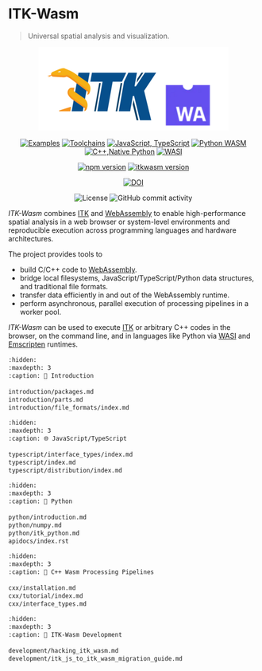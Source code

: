 ITK-Wasm
========

> Universal spatial analysis and visualization.

<div align="center">

![itk-wasm](_static/itk-webassembly.png)

[![Examples](https://github.com/InsightSoftwareConsortium/itk-wasm/actions/workflows/examples.yml/badge.svg)](https://github.com/InsightSoftwareConsortium/itk-wasm/actions/workflows/examples.yml) [![Toolchains](https://github.com/InsightSoftwareConsortium/itk-wasm/actions/workflows/toolchains.yml/badge.svg)](https://github.com/InsightSoftwareConsortium/itk-wasm/actions/workflows/toolchains.yml) [![JavaScript, TypeScript](https://github.com/InsightSoftwareConsortium/itk-wasm/actions/workflows/javascript-typescript.yml/badge.svg)](https://github.com/InsightSoftwareConsortium/itk-wasm/actions/workflows/javascript-typescript.yml) [![Python WASM](https://github.com/InsightSoftwareConsortium/itk-wasm/actions/workflows/python-wasm.yml/badge.svg)](https://github.com/InsightSoftwareConsortium/itk-wasm/actions/workflows/python-wasm.yml) [![C++,Native Python](https://github.com/InsightSoftwareConsortium/itk-wasm/actions/workflows/cxx-python.yml/badge.svg)](https://github.com/InsightSoftwareConsortium/itk-wasm/actions/workflows/cxx-python.yml) [![WASI](https://github.com/InsightSoftwareConsortium/itk-wasm/actions/workflows/wasi.yml/badge.svg)](https://github.com/InsightSoftwareConsortium/itk-wasm/actions/workflows/wasi.yml)

[![npm version](https://badge.fury.io/js/itk-wasm.svg)](https://www.npmjs.com/package/itk-wasm)
[![itkwasm version](https://badge.fury.io/py/itkwasm.svg)](https://pypi.org/project/itkwasm/)

[![DOI](https://zenodo.org/badge/45812381.svg)](https://zenodo.org/badge/latestdoi/45812381)

![License](https://img.shields.io/github/license/InsightSoftwareConsortium/itk-wasm) ![GitHub commit activity](https://img.shields.io/github/commit-activity/y/InsightSoftwareConsortium/itk-wasm)
</div>

*ITK-Wasm* combines [ITK](https://www.itk.org/) and [WebAssembly](https://webassembly.org/) to enable high-performance spatial analysis in a web browser or system-level environments and reproducible execution across programming languages and hardware architectures.

The project provides tools to

- build C/C++ code to [WebAssembly](https://webassembly.org/).
- bridge local filesystems, JavaScript/TypeScript/Python data structures, and traditional file formats.
- transfer data efficiently in and out of the WebAssembly runtime.
- perform asynchronous, parallel execution of processing pipelines in a worker pool.

*ITK-Wasm* can be used to execute [ITK](https://www.itk.org/) or arbitrary C++ codes in the browser, on the command line, and in languages like Python via [WASI](https://wasi.dev/) and [Emscripten](https://emscripten.org) runtimes.

```{toctree}
:hidden:
:maxdepth: 3
:caption: 👋 Introduction

introduction/packages.md
introduction/parts.md
introduction/file_formats/index.md
```

```{toctree}
:hidden:
:maxdepth: 3
:caption: 🌐 JavaScript/TypeScript

typescript/interface_types/index.md
typescript/index.md
typescript/distribution/index.md
```

```{toctree}
:hidden:
:maxdepth: 3
:caption: 🐍 Python

python/introduction.md
python/numpy.md
python/itk_python.md
apidocs/index.rst
```

```{toctree}
:hidden:
:maxdepth: 3
:caption: 📖 C++ Wasm Processing Pipelines

cxx/installation.md
cxx/tutorial/index.md
cxx/interface_types.md
```

```{toctree}
:hidden:
:maxdepth: 3
:caption: 🔨 ITK-Wasm Development

development/hacking_itk_wasm.md
development/itk_js_to_itk_wasm_migration_guide.md
```
